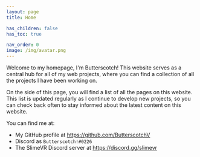 ```yaml
---
layout: page
title: Home

has_children: false
has_toc: true

nav_order: 0
image: /img/avatar.png
---
```


Welcome to my homepage, I'm Butterscotch! This website serves as a central hub for all of my web projects, where you can find a collection of all the projects I have been working on.

On the side of this page, you will find a list of all the pages on this website. This list is updated regularly as I continue to develop new projects, so you can check back often to stay informed about the latest content on this website.

You can find me at:

* My GitHub profile at <https://github.com/ButterscotchV>
* Discord as `Butterscotch!#0226`
* The SlimeVR Discord server at <https://discord.gg/slimevr>
